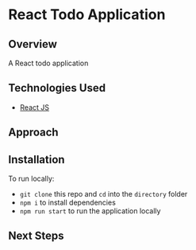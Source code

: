 # React Todo Application

## Overview

A React todo application

## Technologies Used

- [React JS](https://reactjs.org/)

## Approach

## Installation

To run locally:

- `git clone` this repo and `cd` into the `directory` folder
- `npm i` to install dependencies
- `npm run start` to run the application locally

## Next Steps